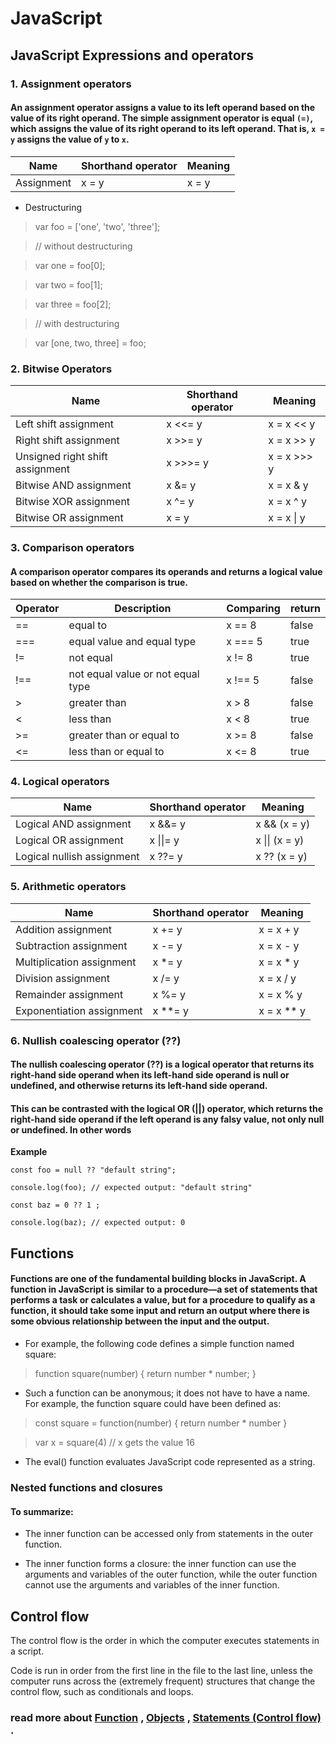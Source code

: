 # JavaScript 

## JavaScript Expressions and operators

###  1. Assignment operators
#### An assignment operator assigns a value to its left operand based on the value of its right operand. The simple assignment operator is equal `(=)`, which assigns the value of its right operand to its left operand. That is, `x = y` assigns the value of `y` to `x`.


Name                    |	Shorthand operator   |  Meaning
------------------------|----------------------|-----------
Assignment              |	x = y	               | x = y

- Destructuring
 >var foo = ['one', 'two', 'three'];

 >// without destructuring

 >var one   = foo[0];

 >var two   = foo[1];

 >var three = foo[2];

 >// with destructuring

 >var [one, two, three] = foo;




### 2. Bitwise Operators

Name                    |	Shorthand operator   |  Meaning
------------------------|----------------------|-----------
Left shift assignment   | x <<= y	           | x = x << y 
Right shift assignment| 	x >>= y              |	x = x >> y
Unsigned right shift assignment|	x >>>= y	|x = x >>> y
Bitwise AND assignment|	x &= y               	|x = x & y
Bitwise XOR assignment|	x ^= y	               | x = x ^ y
Bitwise OR assignment	|x = y	| x = x \| y

### 3. Comparison operators
#### A comparison operator compares its operands and returns a logical value based on whether the comparison is true.


  Operator | 	Description    |  Comparing| return
-----------|-----------------|-----------|--------
==          |	equal to      	| x == 8     |  	false	
===	| equal value and equal type|	x === 5	|true	
!=	|not equal	|x != 8	|true	
!==	 |not equal value or not equal type|	x !== 5|	false	
\> |	greater than|	x > 8|	false	
\< |	less than|	x < 8	|true	
\>= |	greater than or equal to|	x >= 8	|false	
<= |	less than or equal to|x <= 8|	true

### 4. Logical operators

Name                      |	Shorthand operator   |  Meaning
--------------------------|----------------------|----------------
Logical AND assignment    |  x &&= y	           |x && (x = y)
Logical OR assignment     |	 x \|\|= y	         | x  \|\| (x = y)
Logical nullish assignment|  x ??= y             |	x ?? (x = y)


### 5. Arithmetic operators 

Name                    |	Shorthand operator   |  Meaning
------------------------|----------------------|-----------
Addition assignment	    |x += y                |	x = x + y
Subtraction assignment  |	x -= y               |x = x - y
Multiplication assignment|	x *= y             |	x = x * y
Division assignment	    | x /= y               |x = x / y
Remainder assignment    |	x %= y               |	x = x % y
Exponentiation assignment|	x \**= y         	| x = x \** y

### 6. Nullish coalescing operator (??)
#### The nullish coalescing operator (??) is a logical operator that returns its right-hand side operand when its left-hand side operand is null or undefined, and otherwise returns its left-hand side operand.

#### This can be contrasted with the logical OR (||) operator, which returns the right-hand side operand if the left operand is any falsy value, not only null or undefined. In other words

**Example**

`const foo = null ?? "default string";`

`console.log(foo); // expected output: "default string"`


`const baz = 0 ?? 1 ;`

`console.log(baz); // expected output: 0`


## Functions
#### Functions are one of the fundamental building blocks in JavaScript. A function in JavaScript is similar to a procedure—a set of statements that performs a task or calculates a value, but for a procedure to qualify as a function, it should take some input and return an output where there is some obvious relationship between the input and the output.

- For example, the following code defines a simple function named square:

 > function square(number) { return number * number;
}
 
- Such a function can be anonymous; it does not have to have a name. For example, the   function square could have been defined as:

 > const square = function(number) { return number * number }

 > var x = square(4) // x gets the value 16

- The eval() function evaluates JavaScript code represented as a string.

### Nested functions and closures
#### To summarize:

- The inner function can be accessed only from statements in the outer function.

- The inner function forms a closure: the inner function can use the arguments and variables of the outer function, while the outer function cannot use the arguments and variables of the inner function.

## Control flow
The control flow is the order in which the computer executes statements in a script.

Code is run in order from the first line in the file to the last line, unless the computer runs across the (extremely frequent) structures that change the control flow, such as conditionals and loops. 


### read more about   [Function](https://developer.mozilla.org/en-US/docs/Web/JavaScript/Guide/Functions#recursion) , [Objects](https://developer.mozilla.org/en-US/docs/Web/JavaScript/Guide/Working_with_Objects) , [Statements (Control flow) ](https://developer.mozilla.org/en-US/docs/Web/JavaScript/Guide/Control_flow_and_error_handling).

